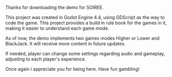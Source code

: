 Thanks for downloading the demo for SOIREE.

This project was created in Godot Engine 4.4, using GDScript as the way to code the game.
This project provides a build in rule book for the games in it, making it easier to understand each game mode.

As of now, the demo implements two games modes Higher or Lower and BlackJack.
It will receive more content in future updates.

If needed, player can change some settings regarding audio and gameplay, adjusting to each player's experience.

Once again i appreciate you for being here.
Have fun gambling!
